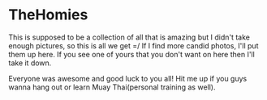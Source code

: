 # TheHomies

This is supposed to be a collection of all that is amazing but I didn't take enough pictures, so this is all we get =/  If I find more candid photos, I'll put them up here.  If you see one of yours that you don't want on here then I'll take it down.

Everyone was awesome and good luck to you all! Hit me up if you guys wanna hang out or learn Muay Thai(personal training as well). 
